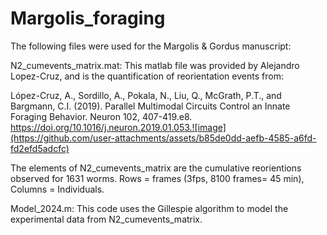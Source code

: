 # Margolis_foraging

The following files were used for the Margolis & Gordus manuscript:

N2_cumevents_matrix.mat: This matlab file was provided by Alejandro Lopez-Cruz, and is the quantification of reorientation events from:

López-Cruz, A., Sordillo, A., Pokala, N., Liu, Q., McGrath, P.T., and Bargmann, C.I. (2019). Parallel Multimodal Circuits Control an Innate Foraging Behavior. Neuron 102, 407-419.e8. https://doi.org/10.1016/j.neuron.2019.01.053.![image](https://github.com/user-attachments/assets/b85de0dd-aefb-4585-a6fd-fd2efd5adcfc)

The elements of N2_cumevents_matrix are the cumulative reorientions observed for 1631 worms. Rows = frames (3fps, 8100 frames= 45 min), Columns = Individuals.

Model_2024.m: This code uses the Gillespie algorithm to model the experimental data from N2_cumevents_matrix.


